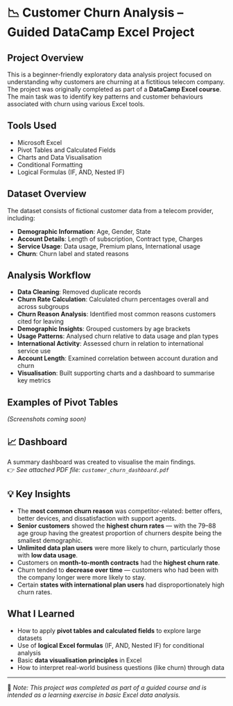 # 📉 Customer Churn Analysis – Guided DataCamp Excel Project

## Project Overview
This is a beginner-friendly exploratory data analysis project focused on understanding why customers are churning at a fictitious telecom company. The project was originally completed as part of a **DataCamp Excel course**. The main task was to identify key patterns and customer behaviours associated with churn using various Excel tools.

## Tools Used
- Microsoft Excel
- Pivot Tables and Calculated Fields
- Charts and Data Visualisation
- Conditional Formatting
- Logical Formulas (IF, AND, Nested IF)

## Dataset Overview
The dataset consists of fictional customer data from a telecom provider, including:
- **Demographic Information**: Age, Gender, State
- **Account Details**: Length of subscription, Contract type, Charges
- **Service Usage**: Data usage, Premium plans, International usage
- **Churn**: Churn label and stated reasons

## Analysis Workflow

- **Data Cleaning**: Removed duplicate records
- **Churn Rate Calculation**: Calculated churn percentages overall and across subgroups
- **Churn Reason Analysis**: Identified most common reasons customers cited for leaving
- **Demographic Insights**: Grouped customers by age brackets
- **Usage Patterns**: Analysed churn relative to data usage and plan types
- **International Activity**: Assessed churn in relation to international service use
- **Account Length**: Examined correlation between account duration and churn
- **Visualisation**: Built supporting charts and a dashboard to summarise key metrics

## Examples of Pivot Tables
*(Screenshots coming soon)*

## 📈 Dashboard
A summary dashboard was created to visualise the main findings.  
👉 *See attached PDF file: `customer_churn_dashboard.pdf`*

## 💡 Key Insights

- The **most common churn reason** was competitor-related: better offers, better devices, and dissatisfaction with support agents.
- **Senior customers** showed the **highest churn rates** — with the 79–88 age group having the greatest proportion of churners despite being the smallest demographic.
- **Unlimited data plan users** were more likely to churn, particularly those with **low data usage**.
- Customers on **month-to-month contracts** had the **highest churn rate**.
- Churn tended to **decrease over time** — customers who had been with the company longer were more likely to stay.
- Certain **states with international plan users** had disproportionately high churn rates.

## What I Learned

- How to apply **pivot tables and calculated fields** to explore large datasets
- Use of **logical Excel formulas** (IF, AND, Nested IF) for conditional analysis
- Basic **data visualisation principles** in Excel
- How to interpret real-world business questions (like churn) through data

---

📌 *Note: This project was completed as part of a guided course and is intended as a learning exercise in basic Excel data analysis.*

